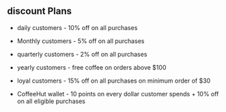 ## discount Plans


 * daily customers - 10% off on all purchases 
  

* Monthly customers - 5% off on all purchases


* quarterly customers - 2% off on all purchases


* yearly customers  - free coffee on orders above $100


* loyal customers - 15% off on all purchases on minimum order of $30


* CoffeeHut wallet - 10 points on every dollar customer spends +  10% off on all eligible purchases


